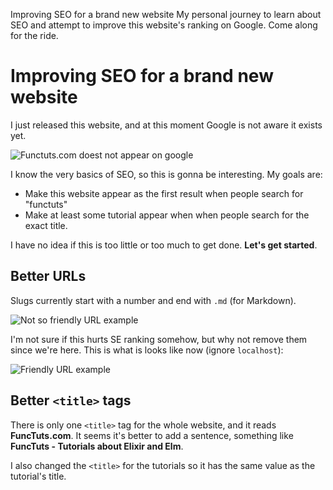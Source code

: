 Improving SEO for a brand new website
My personal journey to learn about SEO and attempt to improve this website's ranking on Google. Come along for the ride. 

# Improving SEO for a brand new website

I just released this website, and at this moment Google is not aware it exists yet.

![Functuts.com doest not appear on google](/images/examples/seo-not-on-google.png)

I know the very basics of SEO, so this is gonna be interesting. My goals are:

* Make this website appear as the first result when people search for "functuts"
* Make at least some tutorial appear when when people search for the exact title.

I have no idea if this is too little or too much to get done. **Let's get started**.

## Better URLs

Slugs currently start with a number and end with `.md` (for Markdown).

![Not so friendly URL example](/images/examples/seo-not-so-friendly-url.png)

I'm not sure if this hurts SE ranking somehow, but why not remove them since we're here. This is what is looks like now (ignore `localhost`):

![Friendly URL example](/images/examples/seo-friendly-url.png)


## Better `<title>` tags

There is only one `<title>` tag for the whole website, and it reads **FuncTuts.com**. It seems it's better to add a sentence, something like **FuncTuts - Tutorials about Elixir and Elm**.

I also changed the `<title>` for the tutorials so it has the same value as the tutorial's title. 